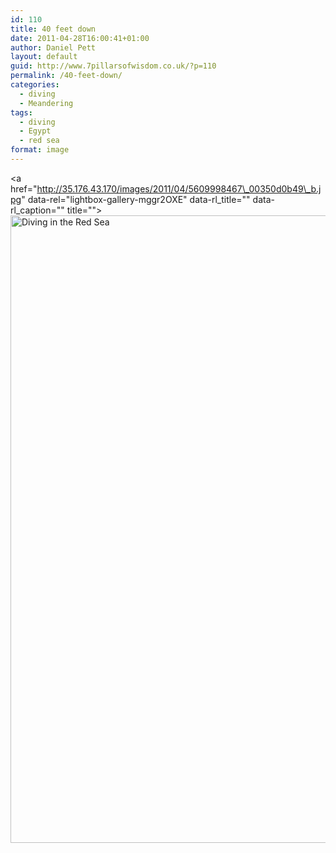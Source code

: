 ```yaml
---
id: 110
title: 40 feet down
date: 2011-04-28T16:00:41+01:00
author: Daniel Pett
layout: default
guid: http://www.7pillarsofwisdom.co.uk/?p=110
permalink: /40-feet-down/
categories:
  - diving
  - Meandering
tags:
  - diving
  - Egypt
  - red sea
format: image
---
```

<a href="http://35.176.43.170/images/2011/04/5609998467\_00350d0b49\_b.jpg" data-rel="lightbox-gallery-mggr2OXE" data-rl\_title="" data-rl\_caption="" title=""><img class="alignright size-full img-fluid 111" title="Serenity" src="http://35.176.43.170/images/2011/04/5609998467_00350d0b49_b.jpg" alt="Diving in the Red Sea" width="1024" height="1004" srcset="/images/2011/04/5609998467_00350d0b49_b.jpg 1024w, /images/2011/04/5609998467_00350d0b49_b-300x294.jpg 300w, /images/2011/04/5609998467_00350d0b49_b-768x753.jpg 768w" sizes="(max-width: 1024px) 100vw, 1024px" /></a>